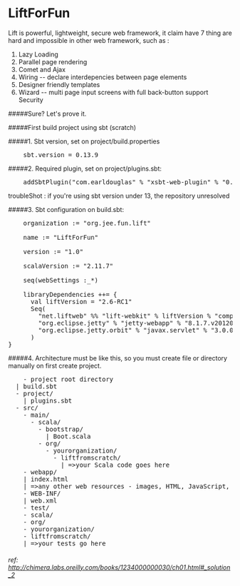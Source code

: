 # LiftForFun 
Lift is powerful, lightweight, secure web framework, it claim have 7 thing are hard and impossible in other web framework, such as :

1. Lazy Loading
2. Parallel page rendering
3. Comet and Ajax
4. Wiring -- declare interdepencies between page elements
5. Designer friendly templates
6. Wizard -- multi page input screens with full back-button support Security

#####Sure? Let's prove it.

#####First build project using sbt (scratch)

#####1. Sbt version, set on project/build.properties
<pre>
    sbt.version = 0.13.9
</pre>

#####2. Required plugin, set on project/plugins.sbt:
<pre>
    addSbtPlugin("com.earldouglas" % "xsbt-web-plugin" % "0.7.0")
</pre>
troubleShot : if you're using sbt version under 13, the repository unresolved

#####3. Sbt configuration on build.sbt:
<pre>
    organization := "org.jee.fun.lift"

    name := "LiftForFun"

    version := "1.0"

    scalaVersion := "2.11.7"

    seq(webSettings :_*)

    libraryDependencies ++= {
      val liftVersion = "2.6-RC1"
      Seq(
        "net.liftweb" %% "lift-webkit" % liftVersion % "compile",
        "org.eclipse.jetty" % "jetty-webapp" % "8.1.7.v20120910"  % "container,test",
        "org.eclipse.jetty.orbit" % "javax.servlet" % "3.0.0.v201112011016" % "container,compile" artifacts Artifact("javax.servlet", "jar", "jar")
      )
}
</pre>

#####4. Architecture must be like this, so you must create file or directory manually on first create project.
<pre>
    - project root directory
  | build.sbt
  - project/
    | plugins.sbt
  - src/
    - main/
      - scala/
        - bootstrap/
          | Boot.scala
        - org/
          - yourorganization/
            - liftfromscratch/
              | =>your Scala code goes here
    - webapp/
    | index.html
    | =>any other web resources - images, HTML, JavaScript, etc - go here
    - WEB-INF/
    | web.xml
    - test/
    - scala/
    - org/
    - yourorganization/
    - liftfromscratch/
    | =>your tests go here
</pre>

###### ref: <a href="http://chimera.labs.oreilly.com/books/1234000000030/ch01.html#_solution_2">http://chimera.labs.oreilly.com/books/1234000000030/ch01.html#_solution_2</a>

